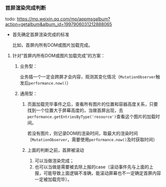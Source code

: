 ### 首屏渲染完成判断

todo: https://mp.weixin.qq.com/mp/appmsgalbum?action=getalbum&album_id=1997906031212888065

- 首先确定首屏渲染完成的标准

    比如，首屏内所有DOM或图片加载完成。

1. 针对“首屏内所有DOM或图片加载完成”的方案：

    1. 业务型：

        业务插一个一定会跨屏才会内容，观测其变化情况（`MutationObserver`触发后`performance.now()`）
    2. 通用型：

        1. 页面加载完毕事件之后，查看所有图片的位置和容器高度关系，只要找到一个位置大于屏幕高度的，当做首屏出现，去`performance.getEntriesByType('resource')`查看这个图片的加载时间。

            若没有图片，则记录DOM的渲染时间，取最大的渲染时间（`MutationObserver`，需要使用`performance.now()`及时获取时间）
        2. 上面的判断之前，首屏被滚动

            1. 可以当做渲染完成；
            2. 也可以当做是需要被去除上报的case（滚动事件先与上面的上报，可能导致上面逻辑不准确，能滚动屏幕也不一定确定首屏内容一定被加载完毕）。
